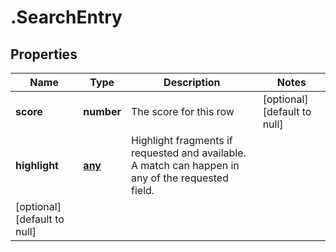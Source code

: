 # .SearchEntry

## Properties
Name | Type | Description | Notes
------------ | ------------- | ------------- | -------------
**score** | **number** | The score for this row | [optional] [default to null]
**highlight** | [**any**](SearchEntryHighlight.md) | Highlight fragments if requested and available. A match can happen in any of the requested field.
 | [optional] [default to null]


